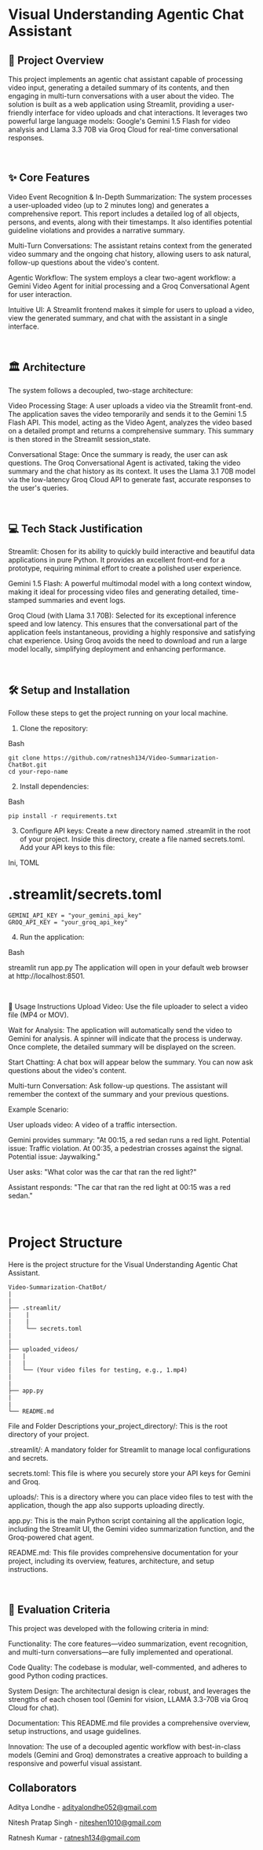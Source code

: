 # Visual Understanding Agentic Chat Assistant
## 📄 Project Overview

This project implements an agentic chat assistant capable of processing video input, generating a detailed summary of its contents, and then engaging in multi-turn conversations with a user about the video. The solution is built as a web application using Streamlit, providing a user-friendly interface for video uploads and chat interactions. It leverages two powerful large language models: Google's Gemini 1.5 Flash for video analysis and Llama 3.3 70B via Groq Cloud for real-time conversational responses.

<br>

## ✨ Core Features

Video Event Recognition & In-Depth Summarization: The system processes a user-uploaded video (up to 2 minutes long) and generates a comprehensive report. This report includes a detailed log of all objects, persons, and events, along with their timestamps. It also identifies potential guideline violations and provides a narrative summary.

Multi-Turn Conversations: The assistant retains context from the generated video summary and the ongoing chat history, allowing users to ask natural, follow-up questions about the video's content.

Agentic Workflow: The system employs a clear two-agent workflow: a Gemini Video Agent for initial processing and a Groq Conversational Agent for user interaction.

Intuitive UI: A Streamlit frontend makes it simple for users to upload a video, view the generated summary, and chat with the assistant in a single interface.

<br>

## 🏛️ Architecture

The system follows a decoupled, two-stage architecture:

Video Processing Stage: A user uploads a video via the Streamlit front-end. The application saves the video temporarily and sends it to the Gemini 1.5 Flash API. This model, acting as the Video Agent, analyzes the video based on a detailed prompt and returns a comprehensive summary. This summary is then stored in the Streamlit session_state.

Conversational Stage: Once the summary is ready, the user can ask questions. The Groq Conversational Agent is activated, taking the video summary and the chat history as its context. It uses the Llama 3.1 70B model via the low-latency Groq Cloud API to generate fast, accurate responses to the user's queries.

<br>

## 💻 Tech Stack Justification

Streamlit: Chosen for its ability to quickly build interactive and beautiful data applications in pure Python. It provides an excellent front-end for a prototype, requiring minimal effort to create a polished user experience.

Gemini 1.5 Flash: A powerful multimodal model with a long context window, making it ideal for processing video files and generating detailed, time-stamped summaries and event logs.

Groq Cloud (with Llama 3.1 70B): Selected for its exceptional inference speed and low latency. This ensures that the conversational part of the application feels instantaneous, providing a highly responsive and satisfying chat experience. Using Groq avoids the need to download and run a large model locally, simplifying deployment and enhancing performance.

<br>

## 🛠️ Setup and Installation

Follow these steps to get the project running on your local machine.

1. Clone the repository:

Bash
```
git clone https://github.com/ratnesh134/Video-Summarization-ChatBot.git
cd your-repo-name
```

2. Install dependencies:

Bash
```
pip install -r requirements.txt
```

3. Configure API keys:
Create a new directory named .streamlit in the root of your project. Inside this directory, create a file named secrets.toml. Add your API keys to this file:

Ini, TOML

# .streamlit/secrets.toml
```
GEMINI_API_KEY = "your_gemini_api_key"
GROQ_API_KEY = "your_groq_api_key"
```
4. Run the application:

Bash

streamlit run app.py
The application will open in your default web browser at http://localhost:8501.

<br>

🚀 Usage Instructions
Upload Video: Use the file uploader to select a video file (MP4 or MOV).

Wait for Analysis: The application will automatically send the video to Gemini for analysis. A spinner will indicate that the process is underway. Once complete, the detailed summary will be displayed on the screen.

Start Chatting: A chat box will appear below the summary. You can now ask questions about the video's content.

Multi-turn Conversation: Ask follow-up questions. The assistant will remember the context of the summary and your previous questions.

Example Scenario:

User uploads video: A video of a traffic intersection.

Gemini provides summary: "At 00:15, a red sedan runs a red light. Potential issue: Traffic violation. At 00:35, a pedestrian crosses against the signal. Potential issue: Jaywalking."

User asks: "What color was the car that ran the red light?"

Assistant responds: "The car that ran the red light at 00:15 was a red sedan."

<br>

# Project Structure

Here is the project structure for the Visual Understanding Agentic Chat Assistant.

```
Video-Summarization-ChatBot/
|
|
├── .streamlit/
|    |
|    |
│    └── secrets.toml
|
|
├── uploaded_videos/
|   |
|   |
│   └── (Your video files for testing, e.g., 1.mp4)
|
|
├── app.py
|
|
└── README.md
```

File and Folder Descriptions
your_project_directory/: This is the root directory of your project.

.streamlit/: A mandatory folder for Streamlit to manage local configurations and secrets.

secrets.toml: This file is where you securely store your API keys for Gemini and Groq.

uploads/: This is a directory where you can place video files to test with the application, though the app also supports uploading directly.

app.py: This is the main Python script containing all the application logic, including the Streamlit UI, the Gemini video summarization function, and the Groq-powered chat agent.

README.md: This file provides comprehensive documentation for your project, including its overview, features, architecture, and setup instructions.

<br>

## 📝 Evaluation Criteria

This project was developed with the following criteria in mind:

Functionality: The core features—video summarization, event recognition, and multi-turn conversations—are fully implemented and operational.

Code Quality: The codebase is modular, well-commented, and adheres to good Python coding practices.

System Design: The architectural design is clear, robust, and leverages the strengths of each chosen tool (Gemini for vision, LLAMA 3.3-70B via Groq Cloud for chat).

Documentation: This README.md file provides a comprehensive overview, setup instructions, and usage guidelines.

Innovation: The use of a decoupled agentic workflow with best-in-class models (Gemini and Groq) demonstrates a creative approach to building a responsive and powerful visual assistant.


## Collaborators

Aditya Londhe - adityalondhe052@gmail.com

Nitesh Pratap Singh - niteshen1010@gmail.com

Ratnesh Kumar - ratnesh134@gmail.com










